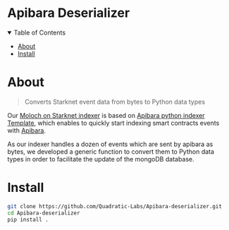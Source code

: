 # Apibara Deserializer

<details open ="open">
<summary>Table of Contents</summary>

- [About](#about)
- [Install](#install)

</details>

# About
>Converts Starknet event data from bytes to Python data types

Our [Moloch on Starknet indexer](https://github.com/Quadratic-Labs/Moloch-on-Starknet-indexer) is based on [Apibara python indexer Template](https://github.com/apibara/python-indexer-template), which enables to quickly start indexing smart contracts events with [Apibara](https://github.com/apibara/apibara).

As our indexer handles a dozen of events which are sent by apibara as bytes, we developed a generic function to convert them to Python data types in order to facilitate the update of the mongoDB database.

# Install

```bash
git clone https://github.com/Quadratic-Labs/Apibara-deserializer.git
cd Apibara-deserializer
pip install .
```
